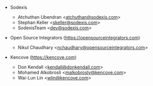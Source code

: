 - Sodexis
  - Atchuthan Ubendran \<<atchuthan@sodexis.com>\>
  - Stephan Keller \<<skeller@sodexis.com>\>
  - SodexisTeam \<<dev@sodexis.com>\>

- Open Source Integrators (<https://opensourceintegrators.com>)
  - Nikul Chaudhary \<<nchaudhary@opensourceintegrators.com>\>

- Kencove (<https://kencove.com>)
  - Don Kendall \<<kendall@donkendall.com>\>
  - Mohamed Alkobrosli \<<malkobrosly@kencove.com>\>
  - Wai-Lun Lin \<<wlin@kencove.com>\>
